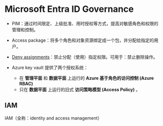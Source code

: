



# Microsoft Entra ID Governance



- PIM：通过时间限定、上级批准、用时授权等方式，提高对敏感角色和权限的管理和控制。

- Access package：将多个角色和对象资源绑定成一个包，并分配给指定的用户。
- [Deny assignments](https://learn.microsoft.com/zh-cn/azure/role-based-access-control/deny-assignments)：禁止分配（使用）指定权限。可用于：禁止删除操作。

- Azure key vault 提供了两个授权系统：

  - 在 **管理平面** 和 **数据平面** 上运行的 **Azure 基于角色的访问控制 (Azure RBAC)**
  - 只在 **数据平面** 上运行的旧式 **访问策略模型 (Access Policy)** 。

  





## IAM

IAM（全称：identity and access management）

